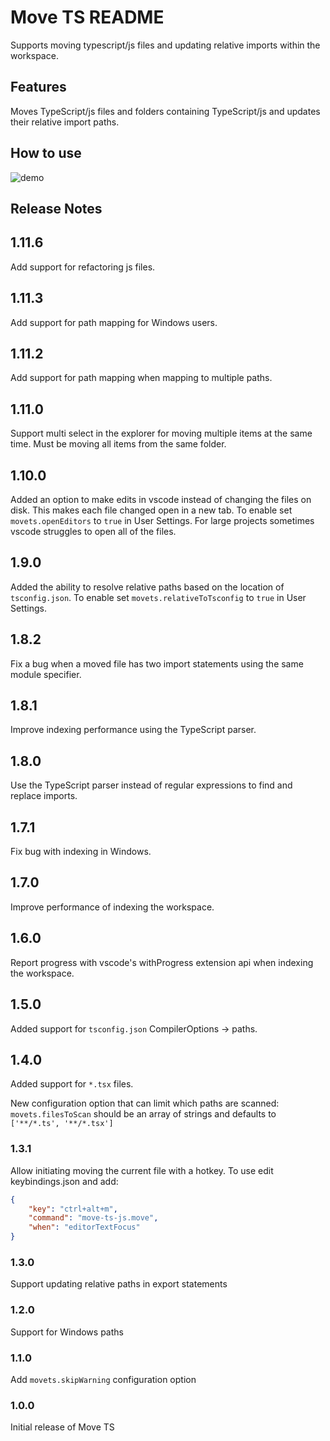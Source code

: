 # Move TS README

Supports moving typescript/js files and updating relative imports within the workspace.

## Features
Moves TypeScript/js files and folders containing TypeScript/js and updates their relative import paths.

## How to use

![demo](images/usage.gif)

<!--## Extension Settings-->

<!--## Known Issues-->

## Release Notes

## 1.11.6

Add support for refactoring js files.

## 1.11.3

Add support for path mapping for Windows users.

## 1.11.2

Add support for path mapping when mapping to multiple paths.

## 1.11.0

Support multi select in the explorer for moving multiple items at the same time. Must be moving all items from the same folder.

## 1.10.0

Added an option to make edits in vscode instead of changing the files on disk. This makes each file changed open in a new tab. To enable set `movets.openEditors` to `true` in User Settings. For large projects sometimes vscode struggles to open all of the files.

## 1.9.0

Added the ability to resolve relative paths based on the location of `tsconfig.json`. To enable set `movets.relativeToTsconfig` to `true` in User Settings.

## 1.8.2

Fix a bug when a moved file has two import statements using the same module specifier.

## 1.8.1

Improve indexing performance using the TypeScript parser.

## 1.8.0

Use the TypeScript parser instead of regular expressions to find and replace imports.

## 1.7.1

Fix bug with indexing in Windows.

## 1.7.0

Improve performance of indexing the workspace.

## 1.6.0

Report progress with vscode's withProgress extension api when indexing the workspace.

## 1.5.0

Added support for `tsconfig.json` CompilerOptions -> paths.

## 1.4.0

Added support for `*.tsx` files.

New configuration option that can limit which paths are scanned: `movets.filesToScan` should be an array of strings and defaults to `['**/*.ts', '**/*.tsx']`

### 1.3.1

Allow initiating moving the current file with a hotkey. To use edit keybindings.json and add:

```json
{
    "key": "ctrl+alt+m",
    "command": "move-ts-js.move",
    "when": "editorTextFocus"
}
```
### 1.3.0

Support updating relative paths in export statements
### 1.2.0

Support for Windows paths

### 1.1.0

Add `movets.skipWarning` configuration option

### 1.0.0

Initial release of Move TS